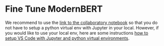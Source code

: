 # Fine Tune ModernBERT

We recommend to use the [link to the collaboratory notebook](https://colab.research.google.com/drive/1hRxluBFuJsmYHVVzzqschwNCPuuaGl7I?usp=sharing) so that you do not have to setup a python virtual env with Jupyter in your local. However, if you would like to use your local env, here are some instructions [how to setup VS Code with Jupyter and python virtual environments](https://github.com/mundruid/vs-code-ml).

